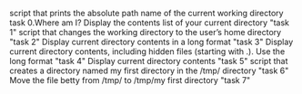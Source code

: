 script that prints the absolute path name of the current working directory
task 0.Where am I?
Display the contents list of  your current directory "task 1"
script that changes the working directory to the user’s home directory "task 2"
Display current directory contents in a long format "task 3"
Display current directory contents, including hidden files (starting with .). Use the long format "task 4"
Display current directory contents "task 5"
script that creates a directory named my first directory in the /tmp/ directory "task 6"
Move the file betty from /tmp/ to /tmp/my first directory "task 7"
